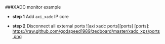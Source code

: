 ###XADC monitor example

*  **step 1** Add `axi_xadc` IP core

*  **step 2** Disconnect all external ports
![axi xadc ports][ports]
[ports]: https://raw.github.com/godspeed1989/zedboard/master/xadc_xps/ports.png
